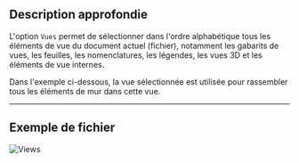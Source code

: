 ## Description approfondie
L'option `Vues` permet de sélectionner dans l'ordre alphabétique tous les éléments de vue du document actuel (fichier), notamment les gabarits de vues, les feuilles, les nomenclatures, les légendes, les vues 3D et les éléments de vue internes.

Dans l'exemple ci-dessous, la vue sélectionnée est utilisée pour rassembler tous les éléments de mur dans cette vue.
___
## Exemple de fichier

![Views](./DSRevitNodesUI.Views_img.jpg)
